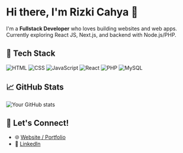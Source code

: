 # Hi there, I'm Rizki Cahya 👋

I'm a **Fullstack Developer** who loves building websites and web apps.  
Currently exploring React JS, Next.js, and backend with Node.js/PHP.

## 🚀 Tech Stack
![HTML](https://img.shields.io/badge/-HTML5-orange?style=flat-square&logo=html5)
![CSS](https://img.shields.io/badge/-CSS3-blue?style=flat-square&logo=css3)
![JavaScript](https://img.shields.io/badge/-JavaScript-yellow?style=flat-square&logo=javascript)
![React](https://img.shields.io/badge/-React-black?style=flat-square&logo=react)
![PHP](https://img.shields.io/badge/-PHP-purple?style=flat-square&logo=php)
![MySQL](https://img.shields.io/badge/-MySQL-blue?style=flat-square&logo=mysql)

## 📈 GitHub Stats
![Your GitHub stats](https://github-readme-stats.vercel.app/api?username=rizkicahya&show_icons=true&hide_title=true&theme=radical)

## 🔗 Let's Connect!
- 🌐 [Website / Portfolio](https://rizkicahya.vercel.app)
- 💼 [LinkedIn](https://www.linkedin.com/in/rizkicahya/)
